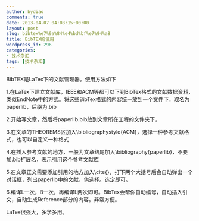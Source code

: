 ```yaml
---
author: bydiao
comments: true
date: 2013-04-07 04:08:15+00:00
layout: post
slug: bibtex%e7%9a%84%e4%bd%bf%e7%94%a8
title: BibTEX的使用
wordpress_id: 296
categories:
- 技术杂汇
tags: [技术杂汇]
---
```


BibTEX是LaTex下的文献管理器。使用方法如下

1.在LaTex下建立文献库，IEEE和ACM等都可以下到BibTex格式的文献数据资料，类似EndNote中的方式。将这些BibTex格式的内容统一放到一个文件下，取名为paperlib，后缀为.bib

2.开始写文章，然后将paperlib.bib放到文章所在工程的文件夹下。

3.在文章的THEOREMS区加入\bibliographystyle{ACM}，选择一种参考文献格式，也可以自定义一种格式

4.在插入参考文献的地方，一般为文章结尾加入\bibliography{paperlib}，不要加.bib扩展名，表示引用这个参考文献库

5.在文章正文需要添加引用的地方加入\cite{}，打下两个大括号后会自动弹出一个对话框，列出paperlib中的文献，供选择。选定即可。

6.编译L一次，B一次，再编译L两次即可。BibTex会帮你自动编号，自动插入引文，自动生成Reference部分的内容。非常方便。

LaTex很强大，多学多用。

